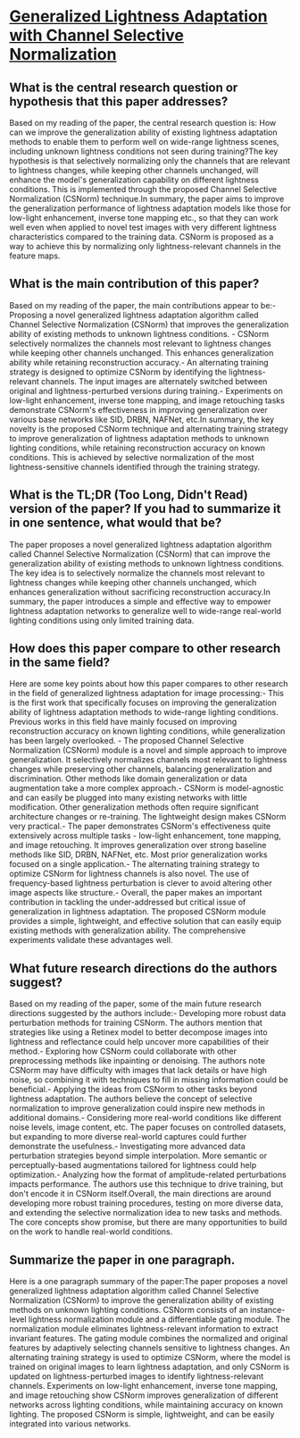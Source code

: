 # [Generalized Lightness Adaptation with Channel Selective Normalization](https://arxiv.org/abs/2308.13783)

## What is the central research question or hypothesis that this paper addresses?

Based on my reading of the paper, the central research question is: How can we improve the generalization ability of existing lightness adaptation methods to enable them to perform well on wide-range lightness scenes, including unknown lightness conditions not seen during training?The key hypothesis is that selectively normalizing only the channels that are relevant to lightness changes, while keeping other channels unchanged, will enhance the model's generalization capability on different lightness conditions. This is implemented through the proposed Channel Selective Normalization (CSNorm) technique.In summary, the paper aims to improve the generalization performance of lightness adaptation models like those for low-light enhancement, inverse tone mapping etc., so that they can work well even when applied to novel test images with very different lightness characteristics compared to the training data. CSNorm is proposed as a way to achieve this by normalizing only lightness-relevant channels in the feature maps.


## What is the main contribution of this paper?

Based on my reading of the paper, the main contributions appear to be:- Proposing a novel generalized lightness adaptation algorithm called Channel Selective Normalization (CSNorm) that improves the generalization ability of existing methods to unknown lightness conditions. - CSNorm selectively normalizes the channels most relevant to lightness changes while keeping other channels unchanged. This enhances generalization ability while retaining reconstruction accuracy.- An alternating training strategy is designed to optimize CSNorm by identifying the lightness-relevant channels. The input images are alternately switched between original and lightness-perturbed versions during training.- Experiments on low-light enhancement, inverse tone mapping, and image retouching tasks demonstrate CSNorm's effectiveness in improving generalization over various base networks like SID, DRBN, NAFNet, etc.In summary, the key novelty is the proposed CSNorm technique and alternating training strategy to improve generalization of lightness adaptation methods to unknown lighting conditions, while retaining reconstruction accuracy on known conditions. This is achieved by selective normalization of the most lightness-sensitive channels identified through the training strategy.


## What is the TL;DR (Too Long, Didn't Read) version of the paper? If you had to summarize it in one sentence, what would that be?

The paper proposes a novel generalized lightness adaptation algorithm called Channel Selective Normalization (CSNorm) that can improve the generalization ability of existing methods to unknown lightness conditions. The key idea is to selectively normalize the channels most relevant to lightness changes while keeping other channels unchanged, which enhances generalization without sacrificing reconstruction accuracy.In summary, the paper introduces a simple and effective way to empower lightness adaptation networks to generalize well to wide-range real-world lighting conditions using only limited training data.


## How does this paper compare to other research in the same field?

Here are some key points about how this paper compares to other research in the field of generalized lightness adaptation for image processing:- This is the first work that specifically focuses on improving the generalization ability of lightness adaptation methods to wide-range lighting conditions. Previous works in this field have mainly focused on improving reconstruction accuracy on known lighting conditions, while generalization has been largely overlooked. - The proposed Channel Selective Normalization (CSNorm) module is a novel and simple approach to improve generalization. It selectively normalizes channels most relevant to lightness changes while preserving other channels, balancing generalization and discrimination. Other methods like domain generalization or data augmentation take a more complex approach.- CSNorm is model-agnostic and can easily be plugged into many existing networks with little modification. Other generalization methods often require significant architecture changes or re-training. The lightweight design makes CSNorm very practical.- The paper demonstrates CSNorm's effectiveness quite extensively across multiple tasks - low-light enhancement, tone mapping, and image retouching. It improves generalization over strong baseline methods like SID, DRBN, NAFNet, etc. Most prior generalization works focused on a single application.- The alternating training strategy to optimize CSNorm for lightness channels is also novel. The use of frequency-based lightness perturbation is clever to avoid altering other image aspects like structure.- Overall, the paper makes an important contribution in tackling the under-addressed but critical issue of generalization in lightness adaptation. The proposed CSNorm module provides a simple, lightweight, and effective solution that can easily equip existing methods with generalization ability. The comprehensive experiments validate these advantages well.


## What future research directions do the authors suggest?

Based on my reading of the paper, some of the main future research directions suggested by the authors include:- Developing more robust data perturbation methods for training CSNorm. The authors mention that strategies like using a Retinex model to better decompose images into lightness and reflectance could help uncover more capabilities of their method.- Exploring how CSNorm could collaborate with other preprocessing methods like inpainting or denoising. The authors note CSNorm may have difficulty with images that lack details or have high noise, so combining it with techniques to fill in missing information could be beneficial.- Applying the ideas from CSNorm to other tasks beyond lightness adaptation. The authors believe the concept of selective normalization to improve generalization could inspire new methods in additional domains.- Considering more real-world conditions like different noise levels, image content, etc. The paper focuses on controlled datasets, but expanding to more diverse real-world captures could further demonstrate the usefulness.- Investigating more advanced data perturbation strategies beyond simple interpolation. More semantic or perceptually-based augmentations tailored for lightness could help optimization.- Analyzing how the format of amplitude-related perturbations impacts performance. The authors use this technique to drive training, but don't encode it in CSNorm itself.Overall, the main directions are around developing more robust training procedures, testing on more diverse data, and extending the selective normalization idea to new tasks and methods. The core concepts show promise, but there are many opportunities to build on the work to handle real-world conditions.


## Summarize the paper in one paragraph.

Here is a one paragraph summary of the paper:The paper proposes a novel generalized lightness adaptation algorithm called Channel Selective Normalization (CSNorm) to improve the generalization ability of existing methods on unknown lighting conditions. CSNorm consists of an instance-level lightness normalization module and a differentiable gating module. The normalization module eliminates lightness-relevant information to extract invariant features. The gating module combines the normalized and original features by adaptively selecting channels sensitive to lightness changes. An alternating training strategy is used to optimize CSNorm, where the model is trained on original images to learn lightness adaptation, and only CSNorm is updated on lightness-perturbed images to identify lightness-relevant channels. Experiments on low-light enhancement, inverse tone mapping, and image retouching show CSNorm improves generalization of different networks across lighting conditions, while maintaining accuracy on known lighting. The proposed CSNorm is simple, lightweight, and can be easily integrated into various networks.
